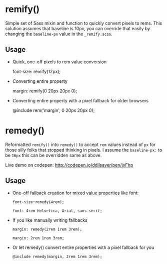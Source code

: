 # remify()

Simple set of Sass mixin and function to quickly convert pixels to rems.
This solution assumes that baseline is 10px, you can override that easily
by changing the `baseline-px` value in the `_remify.scss`.

## Usage

- Quick, one-off pixels to rem value conversion

    font-size: remify(12px);

- Converting entire property

    margin: remify(0 20px 20px 0);

- Converting entire property with a pixel fallback for older browsers
    
    @include rem('margin', 0 20px 20px 0);

# remedy()

Reformatted `remify()` into `remedy()` to accept `rem` values instead of `px` for those silly folks that stopped thinking in pixels. I assume the `baseline-px:` to be `16px` this can be overridden same as above. 

Live demo on codepen: http://codepen.io/ddilsaver/pen/jxFhp

## Usage

- One-off fallback creation for mixed value properties like font:
    
    `font-size:remedy(4rem);` 

    `font: 4rem Helvetica, Arial, sans-serif;`

- If you like manually writing fallbacks 

    `margin: remedy(2rem 1rem 3rem);`

    `margin: 2rem 1rem 3rem;`

- Or let remedy() convert entire properties with a pixel fallback for you
    
    `@include remedy(margin, 2rem 1rem 3rem);`
